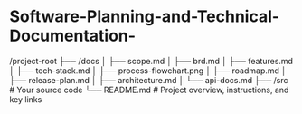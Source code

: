 # Software-Planning-and-Technical-Documentation-
/project-root
├── /docs
│   ├── scope.md
│   ├── brd.md
│   ├── features.md
│   ├── tech-stack.md
│   ├── process-flowchart.png
│   ├── roadmap.md
│   ├── release-plan.md
│   ├── architecture.md
│   └── api-docs.md
├── /src  # Your source code
└── README.md  # Project overview, instructions, and key links
